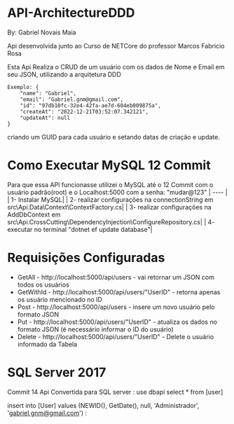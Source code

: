 # API-ArchitectureDDD


By: Gabriel Novais Maia

Api desenvolvida junto ao Curso de NETCore do professor Marcos Fabricio Rosa

Esta Api Realiza o CRUD de um usuário com os dados de Nome e Email em seu JSON, utilizando a arquitetura DDD
  
	Exemplo: {
        "name": "Gabriel",
        "email": "Gabriel.gnm@gmail.com",
        "id": "97db10fc-32e4-42fa-ae7d-604eb009875a",
        "createAt": "2022-12-21T03:52:07.342121",
        "updateAt": null
    }
		
 
criando um GUID para cada usuário e setando datas de criação e update.

# Como Executar MySQL 12 Commit

Para que essa API funcionasse utilizei o MySQL até o 12 Commit com o usuário padrão(root) e o Localhost:5000 com a senha: "mudar@123"
  |  ----   |
  | 1- Instalar MySQL|
  | 2- realizar configurações na connectionString em src\Api.Data\Context\ContextFactory.cs|
  | 3- realizar configurações na AddDbContext em src\Api.CrossCutting\DependencyInjection\ConfigureRepository.cs|
  | 4- executar no terminal "dotnet ef update database"|
  
# Requisições Configuradas

  * GetAll - http://localhost:5000/api/users - vai retornar um JSON com todos os usuários
  * GetWithId - http://localhost:5000/api/users/"UserID" - retorna apenas os usuário mencionado no ID
  * Post - http://localhost:5000/api/users - insere um novo usuário pelo formato JSON
  * Put - http://localhost:5000/api/users/"UserID" - atualiza os dados no formato JSON (é necessário informar o ID do usuário)
  * Delete - http://localhost:5000/api/users/"UserID" - Delete o usuário informado da Tabela

# SQL Server 2017
  Commit 14 Api Convertida para SQL server
  :
use dbapi
select * from [user]

insert into [User] values (NEWID(), GetDate(), null, 'Administrador', 'gabriel.gnm@gmail.com')
  :
